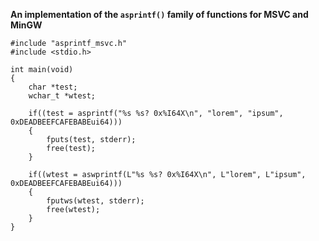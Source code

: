 **An implementation of the `asprintf()` family of functions for MSVC and MinGW**

```
#include "asprintf_msvc.h"
#include <stdio.h>

int main(void)
{
	char *test;
	wchar_t *wtest;

	if((test = asprintf("%s %s? 0x%I64X\n", "lorem", "ipsum", 0xDEADBEEFCAFEBABEui64)))
	{
		fputs(test, stderr);
		free(test);
	}

	if((wtest = aswprintf(L"%s %s? 0x%I64X\n", L"lorem", L"ipsum", 0xDEADBEEFCAFEBABEui64)))
	{
		fputws(wtest, stderr);
		free(wtest);
	}
}
```
